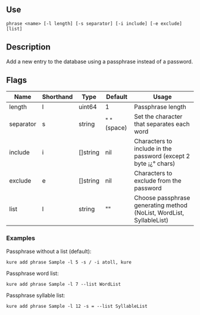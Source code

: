 ## Use

`phrase <name> [-l length] [-s separator] [-i include] [-e exclude] [list]`

## Description

Add a new entry to the database using a passphrase instead of a password.

## Flags

|  Name     | Shorthand |     Type      |    Default    |                           Usage                                       |
|-----------|-----------|---------------|---------------|-----------------------------------------------------------------------|
| length    | l         | uint64        | 1             | Passphrase length                                                     |
| separator | s         | string        | " " (space)   | Set the character that separates each word                            |
| include   | i         | []string      | nil           | Characters to include in the password (except 2 byte ¡¿° chars)       |
| exclude   | e         | []string      | nil           | Characters to exclude from the password                               |
| list      | l         | string        | ""            | Choose passphrase generating method (NoList, WordList, SyllableList)  |

### Examples

Passphrase without a list (default):
```
kure add phrase Sample -l 5 -s / -i atoll, kure
```

Passphrase word list:
```
kure add phrase Sample -l 7 --list WordList
```

Passphrase syllable list:
```
kure add phrase Sample -l 12 -s = --list SyllableList
```